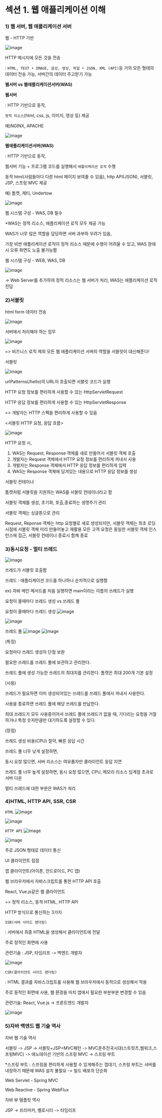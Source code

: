 # 섹션 1. 웹 애플리케이션 이해

### 1) 웹 서버, 웹 애플리케이션 서버

웹 - HTTP 기반

![image](https://user-images.githubusercontent.com/69749222/189489834-04152686-872d-413f-919d-d4cf3b05e0d0.png)

HTTP 메시지에 모든 것을 전송

: `HTML, TEXT • IMAGE, 음성, 영상, 파일 • JSON, XML (API)`등 거의 모든 형태의 데이터 전송 가능, 서버간의 데이터 주고받기 가능



**웹서버 vs 웹애플리케이션서버(WAS)**

**웹서버**

: HTTP 기반으로 동작, 

`정적 리소스`(html, css, js, 이미지, 영상 등) 제공

예)NGINX, APACHE

![image](https://user-images.githubusercontent.com/69749222/189489889-7a853172-c9b5-4f78-aedb-0a4637e8db0f.png)




**웹애플리케이션서버(WAS)**

: HTTP 기반으로 동작, 

웹서버 기능 + 프로그램 코드를 실행해서 `애플리케이션 로직` 수행

동적 html(사람들마다 다른 html 페이지 보여줄 수 있음), http API(JSON), 서블릿, JSP, 스프링 MVC 제공

예) 톰캣, 제티, Undertow

![image](https://user-images.githubusercontent.com/69749222/189489944-25899f05-786e-45b4-8472-4ca48c87a140.png)




웹 시스템 구성 - WAS, DB 필수

*WAS는 정적 리소스, 애플리케이션 로직 모두 제공 가능

WAS가 너무 많은 역할을 담당하면 서버 과부하 우려가 있음, 

가장 비싼 애플리케이션 로직이 정적 리소스 때문에 수행이 어려울 수 있고, WAS 장애 시 오류 화면도 노출 불가능함

웹 시스템 구성 - WEB, WAS, DB

![image](https://user-images.githubusercontent.com/69749222/189490553-e826fcb6-8c26-49e4-866b-0c5c4a31b055.png)


-> Web Server를 추가하여 정적 리소스는 웹 서버가 처리, WAS는 애플리케이션 로직 전담



### 2)서블릿

html form 데이터 전송

![image](https://user-images.githubusercontent.com/69749222/189490563-e39f7f6f-fae5-4ca5-a6ad-c06fcdd5f6ca.png)


서버에서 처리해야 하는 업무

![image](https://user-images.githubusercontent.com/69749222/189490595-9f49044b-444f-485b-ba09-21d9cf659d4b.png)

=> 비즈니스 로직 제외 모든 웹 애플리케이션 서버의 역할을 서블릿이 대신해준다!

서블릿

![image](https://user-images.githubusercontent.com/69749222/189490610-ae669930-bd18-4c6c-9a07-12d58a687f86.png)

urlPatterns(/hello)의 URL이 호출되면 서블릿 코드가 실행

HTTP 요청 정보를 편리하게 사용할 수 있는 HttpServletRequest

HTTP 응답 정보를 편리하게 사용할 수 있는 HttpServletResponse

=> 개발자는  HTTP 스펙을  편리하게 사용할 수 있음



<서블릿 HTTP 요청, 응답 흐름>

![image](https://user-images.githubusercontent.com/69749222/189490640-3a6730d0-2a7c-41e0-9e40-448246940743.png)

HTTP 요청 시,

1) WAS는 Request, Response 객체를 새로 만들어서 서블릿 객체 호출
2) 개발자는 Request 객체에서 HTTP 요청 정보를 편리하게 꺼내서 사용
3) 개발자는 Response 객체에서  HTTP 응답 정보를 편리하게 입력
4) WAS는 Response 객체에 담겨있는 내용으로 HTTP 응답 정보를 생성



서블릿 컨테이너

톰캣처럼 서블릿을 지원하는 WAS를 서블릿 컨테이너라고 함

서블릿 객체를 생성, 초기화, 호츨,종료하는 생명주기 관리

서블릿 객체는 싱글톤으로 관리

Request, Reponse 객체는 http 요청별로 새로 생성되지만, 서블릿 객체는 최초 로딩 시점에 서블릿 객체 미리 만들어놓고 재활용 모든 고객 요청은 동일한 서블릿 객체 인스턴스에 접근, 서블릿 컨테이너 종료시 함께 종료



### 3)동시요청 - 멀티 쓰레드

![image](https://user-images.githubusercontent.com/69749222/189490701-8b0d05f3-7893-4403-b720-6371583aff0a.png)

쓰레드가 서블릿 호출함

쓰레드 : 애플리케이션 코드를 하나하나 순차적으로 실행함

ex) 자바 메인 메서드를 처음 실행하면 main이라는 이름의 쓰레드가 실행


요청이 올때마다 쓰레드 생성 vs 쓰레드 풀

요청이 올때마다 쓰레드 생성
![image](https://user-images.githubusercontent.com/69749222/189490807-8acd344a-e682-4452-9f7a-cec0a806fbcf.png)


![image](https://user-images.githubusercontent.com/69749222/189490814-45692e59-f45c-4e35-9cd6-5e766aa65020.png)



쓰레드 풀
![image](https://user-images.githubusercontent.com/69749222/189490825-ed8768ad-b827-48fe-8d2f-1050fac1f7d9.png)
![image](https://user-images.githubusercontent.com/69749222/189490842-54a6be8d-33b2-43b2-8b36-dd89ee8d22e3.png)


(특징)

요청마다 쓰래드 생성의 단점 보완

필요한 쓰레드를 쓰레드 풀에 보관하고 관리한다.

쓰레드 풀에 생성 가능한 쓰레드의 최대치를 관리한다. 톰캣은 최대 200개 기본 설정

(사용)

쓰레드가 필요하면 이미 생성되어있는 쓰레드를 쓰레드 풀에서 꺼내서 사용한다.

사용을 종료하면 쓰레드 풀에 해당 쓰레드를 반납한다.

최대 쓰레드가 모두 사용중이어서 쓰레드 풀에 쓰레드가 없을 때, 기다리는 요청을 거절하거나 특정 숫자만큼만 대기하도록 설정할 수 있다.

(장점)

쓰레드 생성 비용(CPU) 절약, 빠른 응답 시간



쓰레드 풀 너무 낮게 설정하면,

동시 요청 많으면, 서버 리소스는 여유롭자만 클라이언트 응답 지연

쓰레드 풀 너무 높게 설정하면,
동시 요청 많으면, CPU, 메모리 리소스 임계점 초과로 서버 다운


멀티 쓰레드에 대한 부분은 WAS가 처리



### 4)HTML, HTTP API, SSR, CSR

`HTML`
![image](https://user-images.githubusercontent.com/69749222/189491064-5ded3fe2-3577-4413-aef7-f2c353fee176.png)

![image](https://user-images.githubusercontent.com/69749222/189491111-f581632b-1106-4f32-abef-0b2b12ce1660.png)

`HTTP API`
![image](https://user-images.githubusercontent.com/69749222/189491159-73095efc-8d21-498c-a723-5725b5ef4817.png)

![image](https://user-images.githubusercontent.com/69749222/189491173-b36dab1d-bfd1-4e98-a1be-6d83e7dd7c61.png)


주로 JSON 형태로 데이터 통신

UI 클라이언트 접점

앱 클라이언트(아이폰, 안드로이드, PC 앱)

웹 브라우저에서 자바스크립트를 통한 HTTP API 호출

React, Vue.js같은 웹 클라이언트



=> 정적 리소스, 동적 HTML, HTTP API

HTTP 방식으로 통신하는 3가지



`SSR(서버 사이드 렌더링)`

: 서버에서 최종 HTML을 생성해서 클라이언트에 전달

주로 정적인 화면에 사용

관련기술 :  JSP, 타임리프 -> 백엔드 개발자

![image](https://user-images.githubusercontent.com/69749222/189491280-3f5c1618-3ba4-4160-96c7-2d787453caf6.png)



`CSR(클라이언트 사이드 렌더링)`

: HTML 결과를 자바스크립트를 사용해 웹 브라우저에서 동적으로 생성해서 적용

주로 동적인 화면에 사용, 웹 환경을 마치 앱에서 필요한 부분부분 변경할 수 있음

관련기술: React, Vue.js -> 프론트엔드 개발자

![image](https://user-images.githubusercontent.com/69749222/189491296-966c7023-f760-4c25-834a-64f1c3e80de5.png)




### 5)자바 백엔드 웹 기술 역사

자바 웹 기술 역사

서블릿 -> JSP -> 서블릿+JSP=MVC패턴 -> MVC춘추전국시대(스트럿츠,웹워크,스프링MVC) -> 애노테이션 기반의 스프링 MVC -> 스프링 부트

*스프링 부트 : 스프링을 편리하게 사용할 수 있게해주는 껍데기, 스프링 부트는 서버를 내장하기 때문에 WAS 설치 불필요 -> 빌드 배포의 단순화

Web Servlet - Spring MVC

Web Reactive - Spring WebFlux




자바 뷰 템플릿 역사

JSP -> 프리마커, 벨로시티 -> 타임리프


